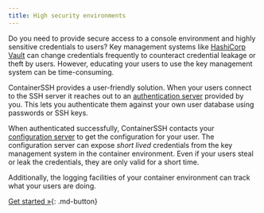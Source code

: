 ```yaml
---
title: High security environments
---
```


Do you need to provide secure access to a console environment and highly sensitive credentials to users? Key management systems like [HashiCorp Vault](https://www.vaultproject.io/) can change credentials frequently to counteract credential leakage or theft by users. However, educating your users to use the key management system can be time-consuming. 

ContainerSSH provides a user-friendly solution. When your users connect to the SSH server it reaches out to an [authentication server](../getting-started/authserver.md) provided by you. This lets you authenticate them against your own user database using passwords or SSH keys.

When authenticated successfully, ContainerSSH contacts your [configuration server](../getting-started/configserver.md) to get the configuration for your user. The configuration server can expose *short lived* credentials from the key management system in the container environment. Even if your users steal or leak the credentials, they are only valid for a short time.

Additionally, the logging facilities of your container environment can track what your users are doing.

[Get started »](../getting-started/index.md){: .md-button}